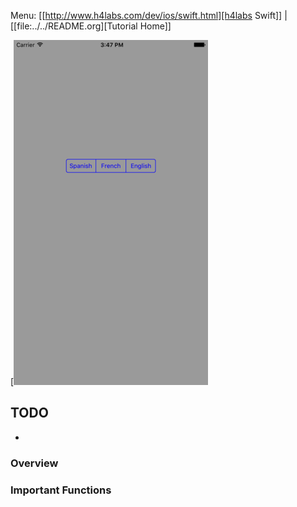 
Menu: [[http://www.h4labs.com/dev/ios/swift.html][h4labs Swift]] | [[file:../../README.org][Tutorial Home]]

[![Screenshot](screenshot-small.png)

## TODO
-

### Overview


### Important Functions

